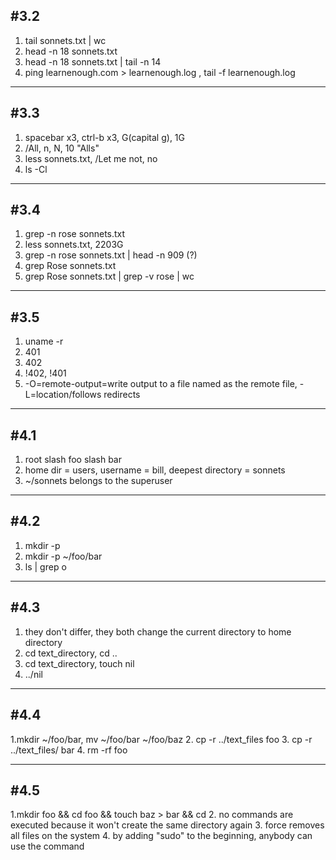 #3.2
---
1. tail sonnets.txt | wc
2. head -n 18 sonnets.txt
3. head -n 18 sonnets.txt | tail -n 14
4. ping learnenough.com > learnenough.log , tail -f learnenough.log

---
#3.3
---
1. spacebar x3, ctrl-b x3, G(capital g), 1G
2. /All, n, N, 10 "Alls"
3. less sonnets.txt, /Let me not, no
4. ls -Cl

---
#3.4
---
1. grep -n rose sonnets.txt
2. less sonnets.txt, 2203G
3. grep -n rose sonnets.txt | head -n 909 (?)
4. grep Rose sonnets.txt
5. grep Rose sonnets.txt | grep -v rose | wc

---
#3.5
---
1. uname -r
2. 401
3. 402
4. !402, !401
5. -O=remote-output=write output to a file named as the remote file, -L=location/follows redirects

---
#4.1
---
1. root slash foo slash bar
2. home dir = users, username = bill, deepest directory = sonnets
3. ~/sonnets belongs to the superuser

---
#4.2
---
1. mkdir -p <name>
2. mkdir -p ~/foo/bar
3. ls | grep o

---
#4.3
---
1. they don't differ, they both change the current directory to home directory
2. cd text_directory, cd ..
3. cd text_directory, touch nil
4. ../nil

---
#4.4
---
1.mkdir ~/foo/bar, mv ~/foo/bar ~/foo/baz
2. cp -r ../text_files foo
3. cp -r ../text_files/ bar
4. rm -rf foo

---
#4.5
---
1.mkdir foo && cd foo && touch baz > bar && cd
2. no commands are executed because it won't create the same directory again
3. force removes all files on the system
4. by adding "sudo" to the beginning, anybody can use the command
